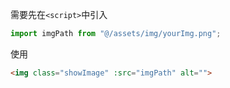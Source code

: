 需要先在`<script>`中引入
```js
import imgPath from "@/assets/img/yourImg.png";
```

使用
```html
<img class="showImage" :src="imgPath" alt="">
```
